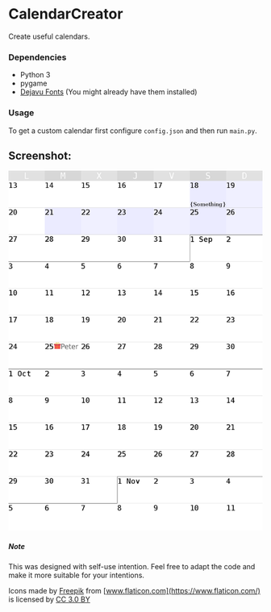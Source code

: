 # CalendarCreator
Create useful calendars.

### Dependencies
- Python 3
- pygame
- [Dejavu Fonts](https://dejavu-fonts.github.io/) (You might already have them installed)

### Usage

To get a custom calendar first configure `config.json` and then run `main.py`.

## Screenshot:

![Calendar img](images/screenshot.png "Calendar example")

##### Note

This was designed with self-use intention. Feel free to adapt
the code and make it more suitable for your intentions.

Icons made by [Freepik](http://www.freepik.com) from [www.flaticon.com](https://www.flaticon.com/) is licensed by [CC 3.0 BY](http://creativecommons.org/licenses/by/3.0/)